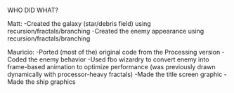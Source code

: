WHO DID WHAT?

Matt:
-Created the galaxy (star/debris field) using recursion/fractals/branching
-Created the enemy appearance using recursion/fractals/branching

Mauricio:
-Ported (most of the) original code from the Processing version
-Coded the enemy behavior
-Used fbo wizardry to convert enemy into frame-based animation to optimize performance (was previously drawn dynamically with processor-heavy fractals)
-Made the title screen graphic
-Made the ship graphics